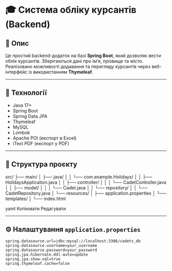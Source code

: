 # 🎓 Система обліку курсантів (Backend)

## 📌 Опис

Це простий backend-додаток на базі **Spring Boot**, який дозволяє вести облік курсантів. Зберігаються дані про ім’я, прізвище та місто. Реалізовано можливості додавання та перегляду курсантів через веб-інтерфейс із використанням **Thymeleaf**.

---

## 🧱 Технології

- Java 17+
- Spring Boot
- Spring Data JPA
- Thymeleaf
- MySQL
- Lombok
- Apache POI (експорт в Excel)
- iText PDF (експорт у PDF)

---

## 📁 Структура проєкту

src/
├── main/
│ ├── java/
│ │ └── com.example.Holidays/
│ │ ├── HolidaysApplication.java
│ │ ├── controller/
│ │ │ └── CadetController.java
│ │ ├── model/
│ │ │ └── Cadet.java
│ │ └── repository/
│ │ └── CadetRepository.java
│ └── resources/
│ ├── application.properties
│ └── templates/
│ └── index.html

yaml
Копіювати
Редагувати

---

## ⚙️ Налаштування `application.properties`

```properties
spring.datasource.url=jdbc:mysql://localhost:3306/cadets_db
spring.datasource.username=your_username
spring.datasource.password=your_password
spring.jpa.hibernate.ddl-auto=update
spring.jpa.show-sql=true
spring.thymeleaf.cache=false
